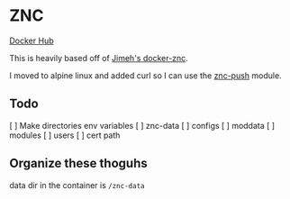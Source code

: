 # ZNC #

[Docker Hub](https://hub.docker.com/r/kyleondy/znc/)

This is heavily based off of [Jimeh's docker-znc](https://github.com/jimeh/docker-znc).

I moved to alpine linux and added curl so I can use the [znc-push](https://github.com/jreese/znc-push) module.

## Todo
[ ] Make directories env variables
  [ ] znc-data
  [ ] configs
  [ ] moddata
  [ ] modules
  [ ] users
  [ ] cert path

## Organize these thoguhs

data dir in the container is `/znc-data`
